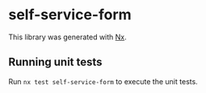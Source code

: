 # self-service-form

This library was generated with [Nx](https://nx.dev).

## Running unit tests

Run `nx test self-service-form` to execute the unit tests.

